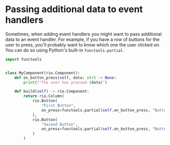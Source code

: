 # Passing additional data to event handlers

Sometimes, when adding event handlers you might want to pass additional data to
an event handler. For example, if you have a row of buttons for the user to
press, you'll probably want to know which one the user clicked on. You can do so
using Python's built-in `functools.partial`.

```python
import functools


class MyComponent(rio.Component):
    def on_button_press(self, data: str) -> None:
        print(f"The user has pressed {data}")

    def build(self) -> rio.Component:
        return rio.Column(
            rio.Button(
                "First Button",
                on_press=functools.partial(self.on_button_press, "Button 1"),
            ),
            rio.Button(
                "Second Button",
                on_press=functools.partial(self.on_button_press, "Button 2"),
            )
        )
```
